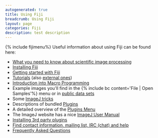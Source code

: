 ```yaml
---
autogenerated: true
title: Using Fiji
breadcrumb: Using Fiji
layout: page
categories: Fiji
description: test description
---
```


{% include fijimenu%}
Useful information about using Fiji can be found here:

  - [What you need to know about scientific image processing](IP_Principles )
  - [Installing Fiji](Installation )
  - [Getting started with Fiji](Getting_started )
  - [Tutorials](_Category_Tutorials ) (also [external ones](External_tutorials ))
  - [Introduction into Macro Programming](Introduction_into_Macro_Programming )
  - Example images you'll find in the {% include bc content='File | Open Samples'%} menu or in [public data sets](public_data_sets )
  - Some [ImageJ tricks](ImageJ_tricks )
  - Descriptions of bundled [Plugins](_Category_Plugins )
  - A detailed overview of the [Plugins Menu](Plugins_Menu )
  - The ImageJ website has a nice [ImageJ User Manual](https://imagej.net/docs/user-guide.pdf)
  - [Installing 3rd party plugins](Installing_3rd_party_plugins )
  - [Find contact information, mailing list, IRC (chat) and help](Help )
  - [Frequently Asked Questions](Frequently_Asked_Questions )


